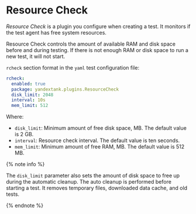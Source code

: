 # Resource Check

_Resource Check_ is a plugin you configure when creating a test. It monitors if the test agent has free system resources.

Resource Check controls the amount of available RAM and disk space before and during testing. If there is not enough RAM or disk space to run a new test, it will not start.

`rcheck` section format in the `yaml` test configuration file:

```yaml
rcheck:
  enabled: true
  package: yandextank.plugins.ResourceCheck
  disk_limit: 2048
  interval: 10s
  mem_limit: 512
```

Where:
* `disk_limit`: Minimum amount of free disk space, MB. The default value is 2 GB.
* `interval`: Resource check interval. The default value is ten seconds.
* `mem_limit`: Minimum amount of free RAM, MB. The default value is 512 MB.

{% note info %}

The `disk_limit` parameter also sets the amount of disk space to free up during the automatic cleanup. The auto cleanup is performed before starting a test. It removes temporary files, downloaded data cache, and old tests.

{% endnote %}